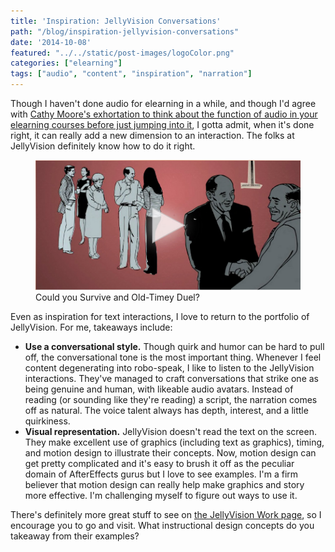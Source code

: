 ```yaml
---
title: 'Inspiration: JellyVision Conversations'
path: "/blog/inspiration-jellyvision-conversations"
date: '2014-10-08'
featured: "../../static/post-images/logoColor.png"
categories: ["elearning"]
tags: ["audio", "content", "inspiration", "narration"]
---
```


Though I haven't done audio for elearning in a while, and though I'd agree with [Cathy Moore's exhortation to think about the function of audio in your elearning courses before just jumping into it](http://blog.cathy-moore.com/2010/09/do-we-really-need-narration/ "Cathy Moore - Do We Really Need Narration?"), I gotta admit, when it's done right, it can really add a new dimension to an interaction. The folks at JellyVision definitely know how to do it right.

<figure>
  <a href="http://www.jellyvision.com/work/duel/" target="blank">
    <img src="../../static/post-images/Jellyvision.png" alt="Jellyvision Just In Time Education" />
  </a>
  <figcaption>Could you Survive and Old-Timey Duel?</figcaption>
</figure>

Even as inspiration for text interactions, I love to return to the portfolio of JellyVision. For me, takeaways include:

*   **Use a conversational style.** Though quirk and humor can be hard to pull off, the conversational tone is the most important thing. Whenever I feel content degenerating into robo-speak, I like to listen to the JellyVision interactions. They've managed to craft conversations that strike one as being genuine and human, with likeable audio avatars. Instead of reading (or sounding like they're reading) a script, the narration comes off as natural. The voice talent always has depth, interest, and a little quirkiness.
*   **Visual representation.** JellyVision doesn't read the text on the screen. They make excellent use of graphics (including text as graphics), timing, and motion design to illustrate their concepts. Now, motion design can get pretty complicated and it's easy to brush it off as the peculiar domain of AfterEffects gurus but I love to see examples. I'm a firm believer that motion design can really help make graphics and story more effective. I'm challenging myself to figure out ways to use it.

There's definitely more great stuff to see on [the JellyVision Work page](http://www.jellyvision.com/work/ "JellyVision: Our Work"), so I encourage you to go and visit. What instructional design concepts do you takeaway from their examples?
